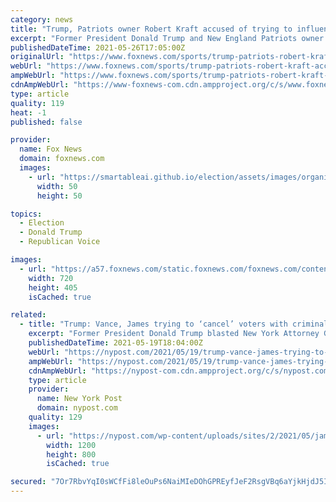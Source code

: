 ```yaml
---
category: news
title: "Trump, Patriots owner Robert Kraft accused of trying to influence late senator's Spygate probe: report"
excerpt: "Former President Donald Trump and New England Patriots owner Robert Kraft were accused in a new report Wednesday of trying to influence the investigation into the team’s 2007 Spygate scandal."
publishedDateTime: 2021-05-26T17:05:00Z
originalUrl: "https://www.foxnews.com/sports/trump-patriots-robert-kraft-accused-influence-senator-spygate-probe-report"
webUrl: "https://www.foxnews.com/sports/trump-patriots-robert-kraft-accused-influence-senator-spygate-probe-report"
ampWebUrl: "https://www.foxnews.com/sports/trump-patriots-robert-kraft-accused-influence-senator-spygate-probe-report.amp"
cdnAmpWebUrl: "https://www-foxnews-com.cdn.ampproject.org/c/s/www.foxnews.com/sports/trump-patriots-robert-kraft-accused-influence-senator-spygate-probe-report.amp"
type: article
quality: 119
heat: -1
published: false

provider:
  name: Fox News
  domain: foxnews.com
  images:
    - url: "https://smartableai.github.io/election/assets/images/organizations/foxnews.com-50x50.jpg"
      width: 50
      height: 50

topics:
  - Election
  - Donald Trump
  - Republican Voice

images:
  - url: "https://a57.foxnews.com/static.foxnews.com/foxnews.com/content/uploads/2019/03/720/405/Trump-and-Robert-kraft.jpg?ve=1&tl=1"
    width: 720
    height: 405
    isCached: true

related:
  - title: "Trump: Vance, James trying to ‘cancel’ voters with criminal probe into organization"
    excerpt: "Former President Donald Trump blasted New York Attorney General Letitia James and Manhattan District Attorney Cy​rus​ Vance Jr. for their joint criminal investigation into his organization."
    publishedDateTime: 2021-05-19T18:04:00Z
    webUrl: "https://nypost.com/2021/05/19/trump-vance-james-trying-to-cancel-voters-with-probe/"
    ampWebUrl: "https://nypost.com/2021/05/19/trump-vance-james-trying-to-cancel-voters-with-probe/amp/"
    cdnAmpWebUrl: "https://nypost-com.cdn.ampproject.org/c/s/nypost.com/2021/05/19/trump-vance-james-trying-to-cancel-voters-with-probe/amp/"
    type: article
    provider:
      name: New York Post
      domain: nypost.com
    quality: 129
    images:
      - url: "https://nypost.com/wp-content/uploads/sites/2/2021/05/james-vs-trump-hp1.jpg?quality=90&strip=all&w=1200"
        width: 1200
        height: 800
        isCached: true

secured: "7Or7RbvYqI0sWCfFi8leOuPs6NaiMIeDOhGPREyfJeF2RsgVBq6aYjkHjdJ5I0BT5jZxlTQWaWPzuV/0aolcRhZ8z5zasXZ2KX0UJMdinX+E6dPvMFP/wI/VHWKytw1g4raYrYAVznUvW8pJvKDpBdXl6IqkwIG51Jafku56s9N0hJ+IYrm/8xgfs7/7Yc5AZR6ffxZsTtU7rzZmjrlFJuO4B1w7LVeG6gb8sujrfwQVQD9xJHlNI/7YGgwSL4gTsOXnJSg8TlYO3S0DQFqNCfQ3WTLKvp6U+5mlK+/AZ+I36k6qrSrdvF7nVFZV4EnxYDTEvoB46esj5XV0CGRoM6joVJ9CkvuEcW3jBN6L0tk=;p7w/7BFDgtuR55+moKKvGQ=="
---
```


